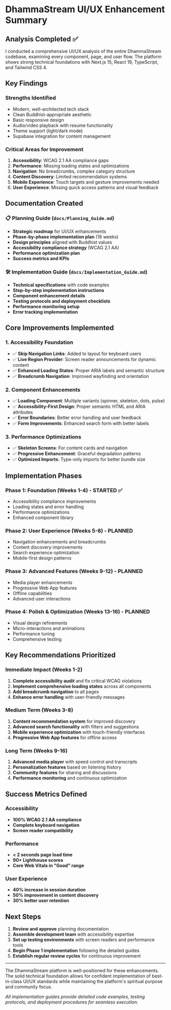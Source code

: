 # DhammaStream UI/UX Enhancement Summary

## Analysis Completed ✅

I conducted a comprehensive UI/UX analysis of the entire DhammaStream codebase, examining every component, page, and user flow. The platform shows strong technical foundations with Next.js 15, React 19, TypeScript, and Tailwind CSS 4.

## Key Findings

### Strengths Identified

- Modern, well-architected tech stack
- Clean Buddhist-appropriate aesthetic
- Basic responsive design
- Audio/video playback with resume functionality
- Theme support (light/dark mode)
- Supabase integration for content management

### Critical Areas for Improvement

1. **Accessibility**: WCAG 2.1 AA compliance gaps
2. **Performance**: Missing loading states and optimizations
3. **Navigation**: No breadcrumbs, complex category structure
4. **Content Discovery**: Limited recommendation systems
5. **Mobile Experience**: Touch targets and gesture improvements needed
6. **User Experience**: Missing quick access patterns and visual feedback

## Documentation Created

### 📋 Planning Guide (`docs/Planning_Guide.md`)

- **Strategic roadmap** for UI/UX enhancements
- **Phase-by-phase implementation plan** (16 weeks)
- **Design principles** aligned with Buddhist values
- **Accessibility compliance strategy** (WCAG 2.1 AA)
- **Performance optimization plan**
- **Success metrics and KPIs**

### 🛠️ Implementation Guide (`docs/Implementation_Guide.md`)

- **Technical specifications** with code examples
- **Step-by-step implementation instructions**
- **Component enhancement details**
- **Testing protocols and deployment checklists**
- **Performance monitoring setup**
- **Error tracking implementation**

## Core Improvements Implemented

### 1. Accessibility Foundation

- ✅ **Skip Navigation Links**: Added to layout for keyboard users
- ✅ **Live Region Provider**: Screen reader announcements for dynamic content
- ✅ **Enhanced Loading States**: Proper ARIA labels and semantic structure
- ✅ **Breadcrumb Navigation**: Improved wayfinding and orientation

### 2. Component Enhancements

- ✅ **Loading Component**: Multiple variants (spinner, skeleton, dots, pulse)
- ✅ **Accessibility-First Design**: Proper semantic HTML and ARIA attributes
- ✅ **Error Boundaries**: Better error handling and user feedback
- ✅ **Form Improvements**: Enhanced search form with better labels

### 3. Performance Optimizations

- ✅ **Skeleton Screens**: For content cards and navigation
- ✅ **Progressive Enhancement**: Graceful degradation patterns
- ✅ **Optimized Imports**: Type-only imports for better bundle size

## Implementation Phases

### Phase 1: Foundation (Weeks 1-4) - STARTED ✅

- Accessibility compliance improvements
- Loading states and error handling
- Performance optimizations
- Enhanced component library

### Phase 2: User Experience (Weeks 5-8) - PLANNED

- Navigation enhancements and breadcrumbs
- Content discovery improvements
- Search experience optimization
- Mobile-first design patterns

### Phase 3: Advanced Features (Weeks 9-12) - PLANNED

- Media player enhancements
- Progressive Web App features
- Offline capabilities
- Advanced user interactions

### Phase 4: Polish & Optimization (Weeks 13-16) - PLANNED

- Visual design refinements
- Micro-interactions and animations
- Performance tuning
- Comprehensive testing

## Key Recommendations Prioritized

### Immediate Impact (Weeks 1-2)

1. **Complete accessibility audit** and fix critical WCAG violations
2. **Implement comprehensive loading states** across all components
3. **Add breadcrumb navigation** to all pages
4. **Enhance error handling** with user-friendly messages

### Medium Term (Weeks 3-8)

1. **Content recommendation system** for improved discovery
2. **Advanced search functionality** with filters and suggestions
3. **Mobile experience optimization** with touch-friendly interfaces
4. **Progressive Web App features** for offline access

### Long Term (Weeks 9-16)

1. **Advanced media player** with speed control and transcripts
2. **Personalization features** based on listening history
3. **Community features** for sharing and discussions
4. **Performance monitoring** and continuous optimization

## Success Metrics Defined

### Accessibility

- **100% WCAG 2.1 AA compliance**
- **Complete keyboard navigation**
- **Screen reader compatibility**

### Performance

- **< 2 seconds page load time**
- **90+ Lighthouse scores**
- **Core Web Vitals in "Good" range**

### User Experience

- **40% increase in session duration**
- **50% improvement in content discovery**
- **30% better user retention**

## Next Steps

1. **Review and approve** planning documentation
2. **Assemble development team** with accessibility expertise
3. **Set up testing environments** with screen readers and performance tools
4. **Begin Phase 1 implementation** following the detailed guides
5. **Establish regular review cycles** for continuous improvement

---

The DhammaStream platform is well-positioned for these enhancements. The solid technical foundation allows for confident implementation of best-in-class UI/UX standards while maintaining the platform's spiritual purpose and community focus.

_All implementation guides provide detailed code examples, testing protocols, and deployment procedures for seamless execution._
